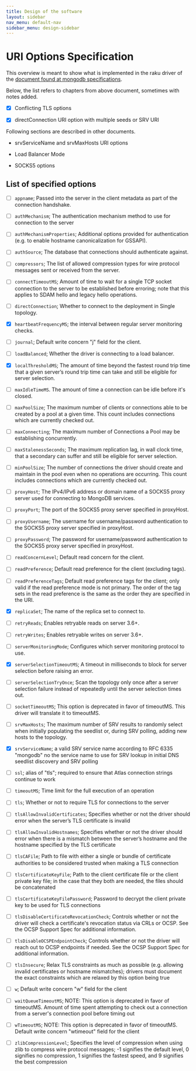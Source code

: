 ```yaml
---
title: Design of the software
layout: sidebar
nav_menu: default-nav
sidebar_menu: design-sidebar
---
```


# URI Options Specification

This overview is meant to show what is implemented in the raku driver of the [document found at <u>mongodb specifications</u>](https://github.com/mongodb/specifications/blob/master/source/uri-options/uri-options.rst#list-of-specified-options).


Below, the list refers to chapters from above document, sometimes with notes added.

* [x] Conflicting TLS options

* [x] directConnection URI option with multiple seeds or SRV URI



Following sections are described in other documents.

* srvServiceName and srvMaxHosts URI options

* Load Balancer Mode

* SOCKS5 options



## List of specified options

* [ ] `appname`; Passed into the server in the client metadata as part of the connection handshake.

* [ ] `authMechanism`; The authentication mechanism method to use for connection to the server

* [ ] `authMechanismProperties`; Additional options provided for authentication (e.g. to enable hostname canonicalization for GSSAPI).

* [ ] `authSource`; The database that connections should authenticate against.

* [ ] `compressors`; The list of allowed compression types for wire protocol messages sent or received from the server.

* [ ] `connectTimeoutMS`; Amount of time to wait for a single TCP socket connection to the server to be established before erroring; note that this applies to SDAM hello and legacy hello operations.

* [ ] `directConnection`; Whether to connect to the deployment in Single topology.

* [x] `heartbeatFrequencyMS`; the interval between regular server monitoring checks.

* [ ] `journal`; Default write concern "j" field for the client.

* [ ] `loadBalanced`; Whether the driver is connecting to a load balancer.

* [x] `localThresholdMS`; The amount of time beyond the fastest round trip time that a given server’s round trip time can take and still be eligible for server selection.

* [ ] `maxIdleTimeMS`. The amount of time a connection can be idle before it's closed.

* [ ] `maxPoolSize`; The maximum number of clients or connections able to be created by a pool at a given time. This count includes connections which are currently checked out.

* [ ] `maxConnecting`; The maximum number of Connections a Pool may be establishing concurrently.

* [ ] `maxStalenessSeconds`; The maximum replication lag, in wall clock time, that a secondary can suffer and still be eligible for server selection.

* [ ] `minPoolSize`; The number of connections the driver should create and maintain in the pool even when no operations are occurring. This count includes connections which are currently checked out.

* [ ] `proxyHost`; The IPv4/IPv6 address or domain name of a SOCKS5 proxy server used for connecting to MongoDB services.

* [ ] `proxyPort`; The port of the SOCKS5 proxy server specified in proxyHost.

* [ ] `proxyUsername`; The username for username/password authentication to the SOCKS5 proxy server specified in proxyHost.

* [ ] `proxyPassword`; The password for username/password authentication to the SOCKS5 proxy server specified in proxyHost.

* [ ] `readConcernLevel`; Default read concern for the client.

* [ ] `readPreference`; Default read preference for the client (excluding tags).

* [ ] `readPreferenceTags`; Default read preference tags for the client; only valid if the read preference mode is not primary. The order of the tag sets in the read preference is the same as the order they are specified in the URI.

* [x] `replicaSet`; The name of the replica set to connect to.

* [ ] `retryReads`; Enables retryable reads on server 3.6+.

* [ ] `retryWrites`; Enables retryable writes on server 3.6+.

* [ ] `serverMonitoringMode`; Configures which server monitoring protocol to use. 

* [x] `serverSelectionTimeoutMS`; A timeout in milliseconds to block for server selection before raising an error.

* [ ] `serverSelectionTryOnce`; Scan the topology only once after a server selection failure instead of repeatedly until the server selection times out.

* [ ] `socketTimeoutMS`; This option is deprecated in favor of timeoutMS. This driver will translate it to timeoutMS.

* [ ] `srvMaxHosts`; The maximum number of SRV results to randomly select when initially populating the seedlist or, during SRV polling, adding new hosts to the topology.

* [x] `srvServiceName`;	a valid SRV service name according to RFC 6335 	"mongodb" 	no 	the service name to use for SRV lookup in initial DNS seedlist discovery and SRV polling

* [ ] `ssl`; alias of "tls"; required to ensure that Atlas connection strings continue to work

* [ ] `timeoutMS`; Time limit for the full execution of an operation

* [ ] `tls`; Whether or not to require TLS for connections to the server

* [ ] `tlsAllowInvalidCertificates`; Specifies whether or not the driver should error when the server’s TLS certificate is invalid

* [ ] `tlsAllowInvalidHostnames`; Specifies whether or not the driver should error when there is a mismatch between the server’s hostname and the hostname specified by the TLS certificate

* [ ] `tlsCAFile`; Path to file with either a single or bundle of certificate authorities to be considered trusted when making a TLS connection

* [ ] `tlsCertificateKeyFile`; Path to the client certificate file or the client private key file; in the case that they both are needed, the files should be concatenated

* [ ] `tlsCertificateKeyFilePassword`; Password to decrypt the client private key to be used for TLS connections

* [ ] `tlsDisableCertificateRevocationCheck`; Controls whether or not the driver will check a certificate's revocation status via CRLs or OCSP. See the OCSP Support Spec for additional information.

* [ ] `tlsDisableOCSPEndpointCheck`; Controls whether or not the driver will reach out to OCSP endpoints if needed. See the OCSP Support Spec for additional information.

* [ ] `tlsInsecure`; Relax TLS constraints as much as possible (e.g. allowing invalid certificates or hostname mismatches); drivers must document the exact constraints which are relaxed by this option being true

* [ ] `w`; Default write concern "w" field for the client

* [ ] `waitQueueTimeoutMS`; NOTE: This option is deprecated in favor of timeoutMS. Amount of time spent attempting to check out a connection from a server's connection pool before timing out

* [ ] `wTimeoutMS`; NOTE: This option is deprecated in favor of timeoutMS. Default write concern "wtimeout" field for the client

* [ ] `zlibCompressionLevel`; Specifies the level of compression when using zlib to compress wire protocol messages; -1 signifies the default level, 0 signifies no compression, 1 signifies the fastest speed, and 9 signifies the best compression

